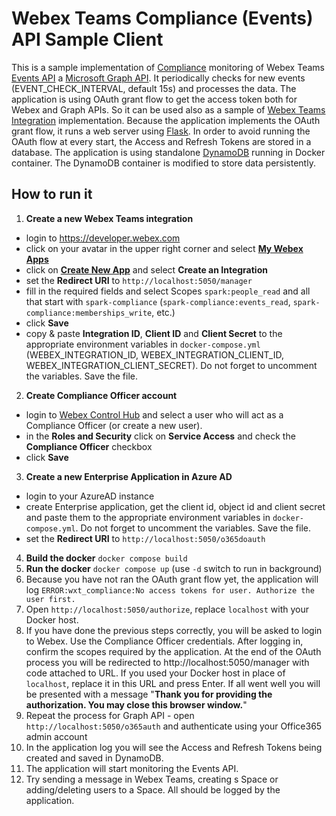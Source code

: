 # Webex Teams Compliance (Events) API Sample Client

This is a sample implementation of [Compliance](https://developer.webex.com/docs/api/guides/compliance) monitoring of Webex Teams [Events API](https://developer.webex.com/docs/api/v1/events) a [Microsoft Graph API](https://docs.microsoft.com/en-us/graph/api/overview). It periodically checks for new events (EVENT_CHECK_INTERVAL, default 15s) and processes the data. The application is using OAuth grant flow to get the access token both for Webex and Graph APIs. So it can be used also as a sample of [Webex Teams Integration](https://developer.webex.com/docs/integrations) implementation. Because the application implements the OAuth grant flow, it runs a web server using [Flask](https://flask.palletsprojects.com). In order to avoid running the OAuth flow at every start, the Access and Refresh Tokens are stored in a database. The application is using standalone [DynamoDB](https://hub.docker.com/r/amazon/dynamodb-local) running in Docker container. The DynamoDB container is modified to store data persistently.

## How to run it
1. **Create a new Webex Teams integration**
  * login to https://developer.webex.com
  * click on your avatar in the upper right corner and select **[My Webex Apps](https://developer.webex.com/my-apps)**
  * click on **[Create New App](https://developer.webex.com/my-apps/new)** and select **Create an Integration**
  * set the **Redirect URI** to `http://localhost:5050/manager`
  * fill in the required fields and select Scopes `spark:people_read` and all that start with `spark-compliance` (`spark-compliance:events_read`, `spark-compliance:memberships_write`, etc.)
  * click **Save**
  * copy & paste **Integration ID**, **Client ID** and **Client Secret** to the appropriate environment variables in `docker-compose.yml` (WEBEX_INTEGRATION_ID, WEBEX_INTEGRATION_CLIENT_ID, WEBEX_INTEGRATION_CLIENT_SECRET). Do not forget to uncomment the variables. Save the file.
2. **Create Compliance Officer account**
  * login to [Webex Control Hub](https://admin.webex.com) and select a user who will act as a Compliance Officer (or create a new user).
  * in the **Roles and Security** click on **Service Access** and check the **Compliance Officer** checkbox
  * click **Save**
3. **Create a new Enterprise Application in Azure AD**
  * login to your AzureAD instance
  * create Enterprise application, get the client id, object id and client secret and paste them to the appropriate environment variables in `docker-compose.yml`. Do not forget to uncomment the variables. Save the file.
  * set the **Redirect URI** to `http://localhost:5050/o365doauth`
4. **Build the docker** `docker compose build`
5. **Run the docker** `docker compose up` (use `-d` switch to run in background)
6. Because you have not ran the OAuth grant flow yet, the application will log `ERROR:wxt_compliance:No access tokens for user. Authorize the user first.`
7. Open `http://localhost:5050/authorize`, replace `localhost` with your Docker host.
8. If you have done the previous steps correctly, you will be asked to login to Webex. Use the Compliance Officer credentials. After logging in, confirm the scopes required by the application. At the end of the OAuth process you will be redirected to http://localhost:5050/manager with code attached to URL. If you used your Docker host in place of `localhost`, replace it in this URL and press Enter. If all went well you will be presented with a message "**Thank you for providing the authorization. You may close this browser window.**"
9. Repeat the process for Graph API - open `http://localhost:5050/o365auth` and authenticate using your Office365 admin account
10. In the application log you will see the Access and Refresh Tokens being created and saved in DynamoDB.
11. The application will start monitoring the Events API.
12. Try sending a message in Webex Teams, creating s Space or adding/deleting users to a Space. All should be logged by the application.
